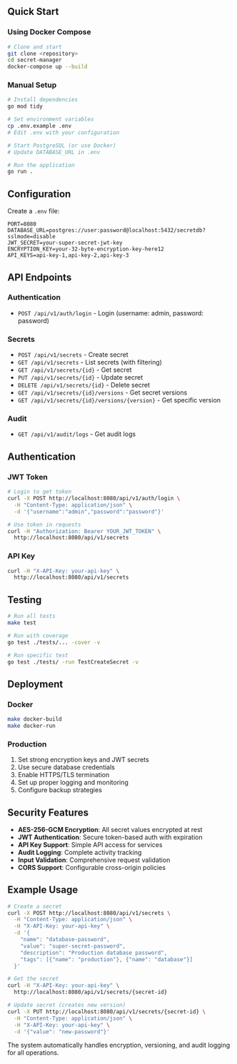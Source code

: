 


##  Quick Start

### Using Docker Compose 

```bash
# Clone and start
git clone <repository>
cd secret-manager
docker-compose up --build
```

### Manual Setup

```bash
# Install dependencies
go mod tidy

# Set environment variables
cp .env.example .env
# Edit .env with your configuration

# Start PostgreSQL (or use Docker)
# Update DATABASE_URL in .env

# Run the application
go run .
```

##  Configuration

Create a `.env` file:

```env
PORT=8080
DATABASE_URL=postgres://user:password@localhost:5432/secretdb?sslmode=disable
JWT_SECRET=your-super-secret-jwt-key
ENCRYPTION_KEY=your-32-byte-encryption-key-here12
API_KEYS=api-key-1,api-key-2,api-key-3
```

##  API Endpoints

### Authentication
- `POST /api/v1/auth/login` - Login (username: admin, password: password)

### Secrets
- `POST /api/v1/secrets` - Create secret
- `GET /api/v1/secrets` - List secrets (with filtering)
- `GET /api/v1/secrets/{id}` - Get secret
- `PUT /api/v1/secrets/{id}` - Update secret
- `DELETE /api/v1/secrets/{id}` - Delete secret
- `GET /api/v1/secrets/{id}/versions` - Get secret versions
- `GET /api/v1/secrets/{id}/versions/{version}` - Get specific version

### Audit
- `GET /api/v1/audit/logs` - Get audit logs

##  Authentication

### JWT Token
```bash
# Login to get token
curl -X POST http://localhost:8080/api/v1/auth/login \
  -H "Content-Type: application/json" \
  -d '{"username":"admin","password":"password"}'

# Use token in requests
curl -H "Authorization: Bearer YOUR_JWT_TOKEN" \
  http://localhost:8080/api/v1/secrets
```

### API Key
```bash
curl -H "X-API-Key: your-api-key" \
  http://localhost:8080/api/v1/secrets
```

##  Testing

```bash
# Run all tests
make test

# Run with coverage
go test ./tests/... -cover -v

# Run specific test
go test ./tests/ -run TestCreateSecret -v
```

##  Deployment

### Docker
```bash
make docker-build
make docker-run
```

### Production
1. Set strong encryption keys and JWT secrets
2. Use secure database credentials
3. Enable HTTPS/TLS termination
4. Set up proper logging and monitoring
5. Configure backup strategies


##  Security Features

- **AES-256-GCM Encryption**: All secret values encrypted at rest
- **JWT Authentication**: Secure token-based auth with expiration
- **API Key Support**: Simple API access for services
- **Audit Logging**: Complete activity tracking
- **Input Validation**: Comprehensive request validation
- **CORS Support**: Configurable cross-origin policies

##  Example Usage

```bash
# Create a secret
curl -X POST http://localhost:8080/api/v1/secrets \
  -H "Content-Type: application/json" \
  -H "X-API-Key: your-api-key" \
  -d '{
    "name": "database-password",
    "value": "super-secret-password",
    "description": "Production database password",
    "tags": [{"name": "production"}, {"name": "database"}]
  }'

# Get the secret
curl -H "X-API-Key: your-api-key" \
  http://localhost:8080/api/v1/secrets/{secret-id}

# Update secret (creates new version)
curl -X PUT http://localhost:8080/api/v1/secrets/{secret-id} \
  -H "Content-Type: application/json" \
  -H "X-API-Key: your-api-key" \
  -d '{"value": "new-password"}'
```

The system automatically handles encryption, versioning, and audit logging for all operations.
